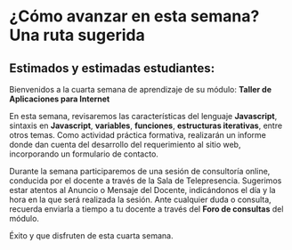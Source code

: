 # ¿Cómo avanzar en esta semana? Una ruta sugerida

## Estimados y estimadas estudiantes:

Bienvenidos a la cuarta semana de aprendizaje de su módulo: **Taller de Aplicaciones para Internet**

En esta semana, revisaremos las características del lenguaje **Javascript**, sintaxis en **Javascript**, **variables**, **funciones**, **estructuras iterativas**, entre otros temas. 
Como actividad práctica formativa,  realizarán un informe donde dan cuenta del desarrollo del requerimiento al sitio web, incorporando un formulario de contacto.

Durante la semana participaremos de una sesión de consultoría online, conducida por el docente a través de la Sala de Telepresencia. Sugerimos estar atentos al Anuncio o Mensaje del Docente, indicándonos el día y la hora en la que será realizada la sesión.
Ante cualquier duda o consulta, recuerda enviarla a tiempo a tu docente a través del **Foro de consultas** del módulo.

Éxito y que disfruten de esta cuarta semana.
